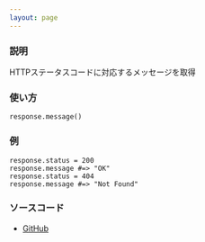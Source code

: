 ```yaml
---
layout: page
---
```


### 説明

HTTPステータスコードに対応するメッセージを取得

### 使い方

    response.message()

### 例

    response.status = 200
    response.message #=> "OK"
    response.status = 404
    response.message #=> "Not Found"

### ソースコード

- [GitHub](https://github.com/rails/rails/blob/984c3ef2775781d47efa9f541ce570daa2434a80/actionpack/lib/action_dispatch/http/response.rb#L298)
